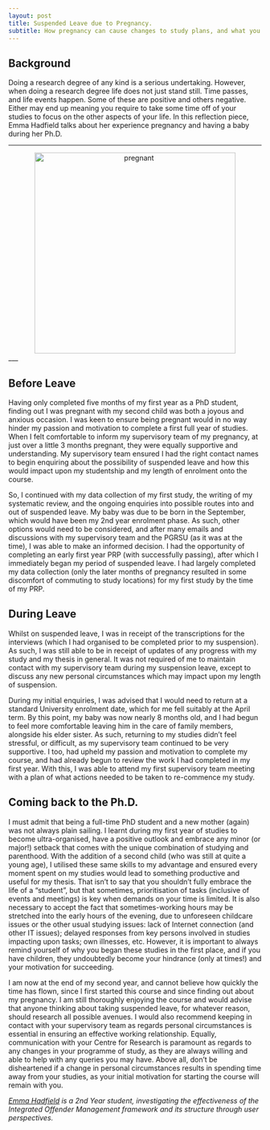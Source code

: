 ```yaml
---
layout: post
title: Suspended Leave due to Pregnancy.
subtitle: How pregnancy can cause changes to study plans, and what you can do. A reflection from Emma Hadfield
---
```


## Background
Doing a research degree of any kind is a serious undertaking. However, when doing a research degree life does not just stand still. Time passes, and life events happen. Some of these are positive and others negative. Either may end up meaning you require to take some time off of your studies to focus on the other aspects of your life. In this reflection piece, Emma Hadfield talks about her experience pregnancy and having a baby during her Ph.D.


___
<center>
  <img src="{{ site.baseurl }}/img/pregnant.jpg" alt="pregnant" width = "400" />
</center>
___


## Before Leave

Having only completed five months of my first year as a PhD student, finding out I was pregnant with my second child was both a joyous and anxious occasion.  I was keen to ensure being pregnant would in no way hinder my passion and motivation to complete a first full year of studies.  When I felt comfortable to inform my supervisory team of my pregnancy, at just over a little 3 months pregnant, they were equally supportive and understanding.  My supervisory team ensured I had the right contact names to begin enquiring about the possibility of suspended leave and how this would impact upon my studentship and my length of enrolment onto the course.  

So, I continued with my data collection of my first study, the writing of my systematic review, and the ongoing enquiries into possible routes into and out of suspended leave.  My baby was due to be born in the September, which would have been my 2nd year enrolment phase.  As such, other options would need to be considered, and after many emails and discussions with my supervisory team and the PGRSU (as it was at the time), I was able to make an informed decision.  I had the opportunity of completing an early first year PRP (with successfully passing), after which I immediately began my period of suspended leave. I had largely completed my data collection (only the later months of pregnancy resulted in some discomfort of commuting to study locations) for my first study by the time of my PRP.  


## During Leave

Whilst on suspended leave, I was in receipt of the transcriptions for the interviews (which I had organised to be completed prior to my suspension).  As such, I was still able to be in receipt of updates of any progress with my study and my thesis in general.  It was not required of me to maintain contact with my supervisory team during my suspension leave, except to discuss any new personal circumstances which may impact upon my length of suspension.  

During my initial enquiries, I was advised that I would need to return at a standard University enrolment date, which for me fell suitably at the April term.  By this point, my baby was now nearly 8 months old, and I had begun to feel more comfortable leaving him in the care of family members, alongside his elder sister.  As such, returning to my studies didn’t feel stressful, or difficult, as my supervisory team continued to be very supportive.  I too, had upheld my passion and motivation to complete my course, and had already begun to review the work I had completed in my first year.  With this, I was able to attend my first supervisory team meeting with a plan of what actions needed to be taken to re-commence my study.


## Coming back to the Ph.D.
I must admit that being a full-time PhD student and a new mother (again) was not always plain sailing.  I learnt during my first year of studies to become ultra-organised, have a positive outlook and embrace any minor (or major!) setback that comes with the unique combination of studying and parenthood.  With the addition of a second child (who was still at quite a young age), I utilised these same skills to my advantage and ensured every moment spent on my studies would lead to something productive and useful for my thesis.  That isn’t to say that you shouldn’t fully embrace the life of a “student”, but that sometimes, prioritisation of tasks (inclusive of events and meetings) is key when demands on your time is limited.  It is also necessary to accept the fact that sometimes-working hours may be stretched into the early hours of the evening, due to unforeseen childcare issues or the other usual studying issues: lack of Internet connection (and other IT issues); delayed responses from key persons involved in studies impacting upon tasks; own illnesses, etc.  However, it is important to always remind yourself of why you began these studies in the first place, and if you have children, they undoubtedly become your hindrance (only at times!) and your motivation for succeeding.

I am now at the end of my second year, and cannot believe how quickly the time has flown, since I first started this course and since finding out about my pregnancy.  I am still thoroughly enjoying the course and would advise that anyone thinking about taking suspended leave, for whatever reason, should research all possible avenues.  I would also recommend keeping in contact with your supervisory team as regards personal circumstances is essential in ensuring an effective working relationship.  Equally, communication with your Centre for Research is paramount as regards to any changes in your programme of study, as they are always willing and able to help with any queries you may have.  Above all, don’t be disheartened if a change in personal circumstances results in spending time away from your studies, as your initial motivation for starting the course will remain with you.

*[Emma Hadfield](mailto:hadfiele@uni.coventry.ac.uk) is a 2nd Year student, investigating the effectiveness of the Integrated Offender Management framework and its structure through user perspectives.*

